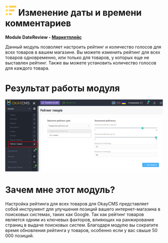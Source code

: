 # <img src="preview.png" width="35"> Изменение даты и времени комментариев

<b>Module DateReview - <a href="https://okay-cms.com/products/ratingproduct_1.0.0-ratingproduct" target="_blank">Маркетплейс</a></b>

Данный модуль позволяет настроить рейтинг и количество голосов для всех товаров в вашем магазине. Вы можете изменить рейтинг для всех товаров одновременно, или только для товаров, у которых еще не выставлен рейтинг. Также вы можете установить количество голосов для каждого товара.

# Результат работы модуля

<img src="screen.png">

# Зачем мне этот модуль?

<p>Настройка рейтинга для всех товаров для OkayCMS представляет собой инструмент для улучшения позиций вашего интернет-магазина в поисковых системах, таких как Google. Так как рейтинг товаров является одним из ключевых факторов, влияющих на ранжирование страниц в выдаче поисковых систем. Благодаря модулю вы сократите время обновления рейтинга у товаров, особенно если у вас свыше 50 000 позиций.</p>
